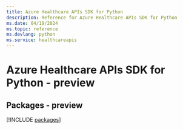 ```yaml
---
title: Azure Healthcare APIs SDK for Python
description: Reference for Azure Healthcare APIs SDK for Python
ms.date: 04/19/2024
ms.topic: reference
ms.devlang: python
ms.service: healthcareapis
---
```

# Azure Healthcare APIs SDK for Python - preview
## Packages - preview
[!INCLUDE [packages](healthcare-apis-index.md)]